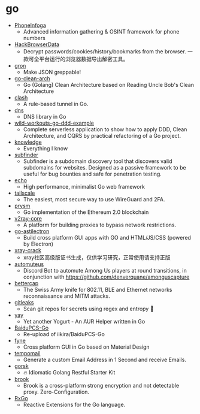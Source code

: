 # go
- [PhoneInfoga](https://github.com/sundowndev/PhoneInfoga)
  - Advanced information gathering & OSINT framework for phone numbers
- [HackBrowserData](https://github.com/moonD4rk/HackBrowserData)
  - Decrypt passwords/cookies/history/bookmarks from the browser. 一款可全平台运行的浏览器数据导出解密工具。
- [gron](https://github.com/tomnomnom/gron)
  - Make JSON greppable!
- [go-clean-arch](https://github.com/bxcodec/go-clean-arch)
  - Go (Golang) Clean Architecture based on Reading Uncle Bob's Clean Architecture
- [clash](https://github.com/Dreamacro/clash)
  - A rule-based tunnel in Go.
- [dns](https://github.com/miekg/dns)
  - DNS library in Go
- [wild-workouts-go-ddd-example](https://github.com/ThreeDotsLabs/wild-workouts-go-ddd-example)
  - Complete serverless application to show how to apply DDD, Clean Architecture, and CQRS by practical refactoring of a Go project.
- [knowledge](https://github.com/nikitavoloboev/knowledge)
  - Everything I know
- [subfinder](https://github.com/projectdiscovery/subfinder)
  - Subfinder is a subdomain discovery tool that discovers valid subdomains for websites. Designed as a passive framework to be useful for bug bounties and safe for penetration testing.
- [echo](https://github.com/labstack/echo)
  - High performance, minimalist Go web framework
- [tailscale](https://github.com/tailscale/tailscale)
  - The easiest, most secure way to use WireGuard and 2FA.
- [prysm](https://github.com/prysmaticlabs/prysm)
  - Go implementation of the Ethereum 2.0 blockchain
- [v2ray-core](https://github.com/v2fly/v2ray-core)
  - A platform for building proxies to bypass network restrictions.
- [go-astilectron](https://github.com/asticode/go-astilectron)
  - Build cross platform GUI apps with GO and HTML/JS/CSS (powered by Electron)
- [xray-crack](https://github.com/zu1k/xray-crack)
  - xray社区高级版证书生成，仅供学习研究，正常使用请支持正版
- [automuteus](https://github.com/denverquane/automuteus)
  - Discord Bot to automute Among Us players at round transitions, in conjunction with https://github.com/denverquane/amonguscapture
- [bettercap](https://github.com/bettercap/bettercap)
  - The Swiss Army knife for 802.11, BLE and Ethernet networks reconnaissance and MITM attacks.
- [gitleaks](https://github.com/zricethezav/gitleaks)
  - Scan git repos for secrets using regex and entropy 🔑
- [yay](https://github.com/Jguer/yay)
  - Yet another Yogurt - An AUR Helper written in Go
- [BaiduPCS-Go](https://github.com/felixonmars/BaiduPCS-Go)
  - Re-upload of iikira/BaiduPCS-Go
- [fyne](https://github.com/fyne-io/fyne)
  - Cross platform GUI in Go based on Material Design
- [tempomail](https://github.com/kavishgr/tempomail)
  - Generate a custom Email Address in 1 Second and receive Emails.
- [gorsk](https://github.com/ribice/gorsk)
  - 🔥 Idiomatic Golang Restful Starter Kit
- [brook](https://github.com/txthinking/brook)
  - Brook is a cross-platform strong encryption and not detectable proxy. Zero-Configuration.
- [RxGo](https://github.com/ReactiveX/RxGo)
  - Reactive Extensions for the Go language.
